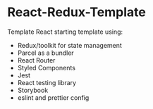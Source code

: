 # React-Redux-Template

Template React starting template using:

- Redux/toolkit for state management
- Parcel as a bundler
- React Router
- Styled Components
- Jest
- React testing library
- Storybook
- eslint and prettier config

